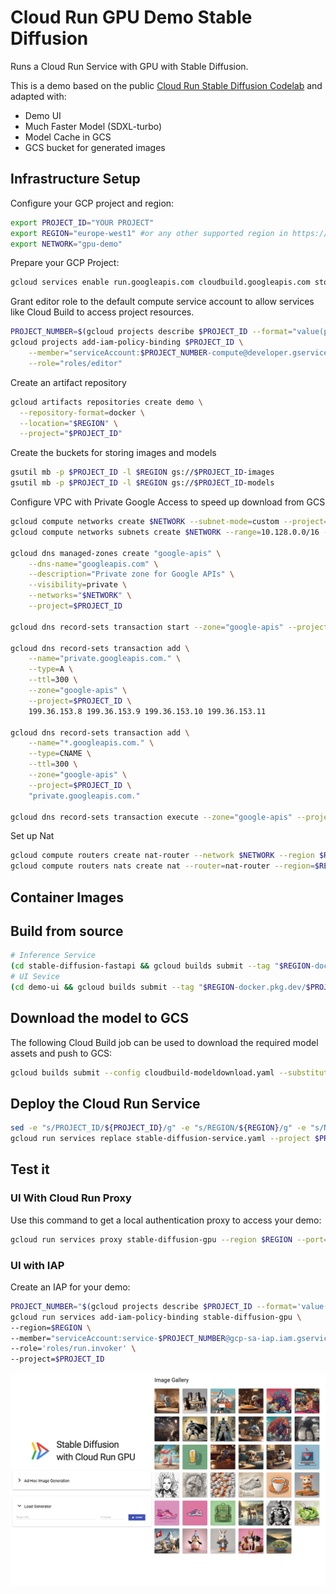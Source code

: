 # Cloud Run GPU Demo Stable Diffusion

Runs a Cloud Run Service with GPU with Stable Diffusion.

This is a demo based on the public [Cloud Run Stable Diffusion Codelab](https://codelabs.developers.google.com/codelabs/how-to-use-stable-diffusion-cloud-run-gpu) and adapted with:

- Demo UI
- Much Faster Model (SDXL-turbo)
- Model Cache in GCS
- GCS bucket for generated images

## Infrastructure Setup

Configure your GCP project and region:

```sh
export PROJECT_ID="YOUR PROJECT" 
export REGION="europe-west1" #or any other supported region in https://cloud.google.com/run/docs/configuring/services/gpu#supported-regions
export NETWORK="gpu-demo"
```

Prepare your GCP Project:

```sh
gcloud services enable run.googleapis.com cloudbuild.googleapis.com storage.googleapis.com dns.googleapis.com compute.googleapis.com secretmanager.googleapis.com --project $PROJECT_ID
```

Grant editor role to the default compute service account to allow services like Cloud Build to access project resources.

```sh
PROJECT_NUMBER=$(gcloud projects describe $PROJECT_ID --format="value(projectNumber)")
gcloud projects add-iam-policy-binding $PROJECT_ID \
    --member="serviceAccount:$PROJECT_NUMBER-compute@developer.gserviceaccount.com" \
    --role="roles/editor"
```

Create an artifact repository

```sh
gcloud artifacts repositories create demo \
  --repository-format=docker \
  --location="$REGION" \
  --project="$PROJECT_ID"
```

Create the buckets for storing images and models

```sh
gsutil mb -p $PROJECT_ID -l $REGION gs://$PROJECT_ID-images 
gsutil mb -p $PROJECT_ID -l $REGION gs://$PROJECT_ID-models 
```

Configure VPC with Private Google Access to speed up download from GCS

```sh
gcloud compute networks create $NETWORK --subnet-mode=custom --project=$PROJECT_ID
gcloud compute networks subnets create $NETWORK --range=10.128.0.0/16 --network=$NETWORK --region=$REGION --enable-private-ip-google-access --project=$PROJECT_ID

gcloud dns managed-zones create "google-apis" \
    --dns-name="googleapis.com" \
    --description="Private zone for Google APIs" \
    --visibility=private \
    --networks="$NETWORK" \
    --project=$PROJECT_ID

gcloud dns record-sets transaction start --zone="google-apis" --project=$PROJECT_ID

gcloud dns record-sets transaction add \
    --name="private.googleapis.com." \
    --type=A \
    --ttl=300 \
    --zone="google-apis" \
    --project=$PROJECT_ID \
    199.36.153.8 199.36.153.9 199.36.153.10 199.36.153.11

gcloud dns record-sets transaction add \
    --name="*.googleapis.com." \
    --type=CNAME \
    --ttl=300 \
    --zone="google-apis" \
    --project=$PROJECT_ID \
    "private.googleapis.com."

gcloud dns record-sets transaction execute --zone="google-apis" --project=$PROJECT_ID
```

Set up Nat

```sh
gcloud compute routers create nat-router --network $NETWORK --region $REGION --project $PROJECT_ID
gcloud compute routers nats create nat --router=nat-router --region=$REGION --auto-allocate-nat-external-ips --nat-all-subnet-ip-ranges  --project $PROJECT_ID
```

## Container Images

## Build from source

```sh
# Inference Service
(cd stable-diffusion-fastapi && gcloud builds submit --tag "$REGION-docker.pkg.dev/$PROJECT_ID/demo/torchserve-sdxl-turbo" --project $PROJECT_ID)
# UI Sevice
(cd demo-ui && gcloud builds submit --tag "$REGION-docker.pkg.dev/$PROJECT_ID/demo/demo-ui" --project $PROJECT_ID)
```

## Download the model to GCS

The following Cloud Build job can be used to download the required model assets and push to GCS:

```sh
gcloud builds submit --config cloudbuild-modeldownload.yaml --substitutions="_BUCKET_NAME=$PROJECT_ID-models" --project $PROJECT_ID
```

## Deploy the Cloud Run Service

```sh
sed -e "s/PROJECT_ID/${PROJECT_ID}/g" -e "s/REGION/${REGION}/g" -e "s/NETWORK/${NETWORK}/g" -e "s/SUBNET/${NETWORK}/g" stable-diffusion-service.template.yaml > stable-diffusion-service.yaml
gcloud run services replace stable-diffusion-service.yaml --project $PROJECT_ID
```

## Test it

### UI With Cloud Run Proxy

Use this command to get a local authentication proxy to access your demo:

```sh
gcloud run services proxy stable-diffusion-gpu --region $REGION --port=8081 --project=$PROJECT_ID 
```

### UI with IAP

Create an IAP for your demo:

```sh
PROJECT_NUMBER="$(gcloud projects describe $PROJECT_ID --format='value(projectNumber)')"
gcloud run services add-iam-policy-binding stable-diffusion-gpu \
--region=$REGION \
--member="serviceAccount:service-$PROJECT_NUMBER@gcp-sa-iap.iam.gserviceaccount.com" \
--role='roles/run.invoker' \
--project=$PROJECT_ID
```

![](./img/demo.png)